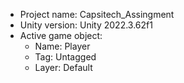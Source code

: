 <!-- UNITY CODE ASSIST INSTRUCTIONS START -->
- Project name: Capsitech_Assingment
- Unity version: Unity 2022.3.62f1
- Active game object:
  - Name: Player
  - Tag: Untagged
  - Layer: Default
<!-- UNITY CODE ASSIST INSTRUCTIONS END -->